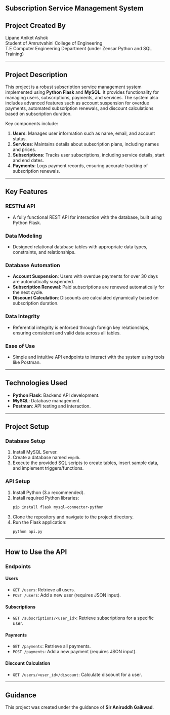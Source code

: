 

## Subscription Service Management System 

## **Project Created By**  
Lipane Aniket Ashok  
Student of Amrutvahini College of Engineering  
T.E Computer Engineering Department (under Zensar Python and SQL Training)  

---

## **Project Description**  
This project is a robust subscription service management system implemented using **Python Flask** and **MySQL**. It provides functionality for managing users, subscriptions, payments, and services. The system also includes advanced features such as account suspension for overdue payments, automated subscription renewals, and discount calculations based on subscription duration.  

Key components include:  
1. **Users**: Manages user information such as name, email, and account status.  
2. **Services**: Maintains details about subscription plans, including names and prices.  
3. **Subscriptions**: Tracks user subscriptions, including service details, start and end dates.  
4. **Payments**: Logs payment records, ensuring accurate tracking of subscription renewals.  

---

## **Key Features**  

### **RESTful API**
- A fully functional REST API for interaction with the database, built using Python Flask.

### **Data Modeling**
- Designed relational database tables with appropriate data types, constraints, and relationships.  

### **Database Automation**
- **Account Suspension**: Users with overdue payments for over 30 days are automatically suspended.  
- **Subscription Renewal**: Paid subscriptions are renewed automatically for the next cycle.  
- **Discount Calculation**: Discounts are calculated dynamically based on subscription duration.  

### **Data Integrity**
- Referential integrity is enforced through foreign key relationships, ensuring consistent and valid data across all tables.  

### **Ease of Use**
- Simple and intuitive API endpoints to interact with the system using tools like Postman.  

---

## **Technologies Used**  
- **Python Flask**: Backend API development.  
- **MySQL**: Database management.  
- **Postman**: API testing and interaction.  

---

## **Project Setup**  

### **Database Setup**  
1. Install MySQL Server.  
2. Create a database named `empdb`.  
3. Execute the provided SQL scripts to create tables, insert sample data, and implement triggers/functions.  

### **API Setup**  
1. Install Python (3.x recommended).  
2. Install required Python libraries:  
   ```bash
   pip install flask mysql-connector-python
   ```
3. Clone the repository and navigate to the project directory.  
4. Run the Flask application:  
   ```bash
   python api.py
   ```

---

## **How to Use the API**  

### **Endpoints**  

#### **Users**
- `GET /users`: Retrieve all users.  
- `POST /users`: Add a new user (requires JSON input).  

#### **Subscriptions**
- `GET /subscriptions/<user_id>`: Retrieve subscriptions for a specific user.  

#### **Payments**
- `GET /payments`: Retrieve all payments.  
- `POST /payments`: Add a new payment (requires JSON input).  

#### **Discount Calculation**
- `GET /users/<user_id>/discount`: Calculate discount for a user.  

---


## **Guidance**  
This project was created under the guidance of **Sir Aniruddh Gaikwad**.  
```
